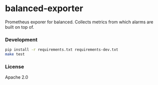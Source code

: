# balanced-exporter

Prometheus exporer for balanced. Collects metrics from which alarms are built on top of. 

### Development

```bash
pip install -r requirements.txt requirements-dev.txt
make test
```

### License

Apache 2.0
